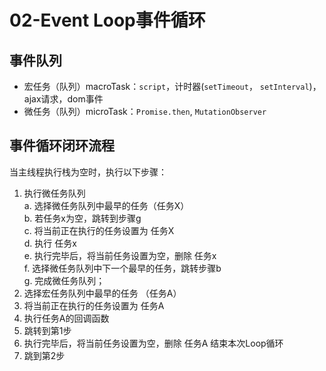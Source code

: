 # 02-Event Loop事件循环

## 事件队列

- 宏任务（队列）macroTask：`script`，计时器(`setTimeout`， `setInterval`)，ajax请求，dom事件
- 微任务（队列）microTask：`Promise.then`, `MutationObserver` 

## 事件循环闭环流程 
当主线程执行栈为空时，执行以下步骤：

1. 执行微任务队列  
    a. 选择微任务队列中最早的任务（任务X）  
    b. 若任务x为空，跳转到步骤g  
    c. 将当前正在执行的任务设置为 任务X  
    d. 执行 任务x  
    e. 执行完毕后，将当前任务设置为空，删除 任务x  
    f. 选择微任务队列中下一个最早的任务，跳转步骤b  
    g. 完成微任务队列；  
2. 选择宏任务队列中最早的任务 （任务A）
3. 将当前正在执行的任务设置为 任务A
4. 执行任务A的回调函数
5. 跳转到第1步
6. 执行完毕后，将当前任务设置为空，删除 任务A 结束本次Loop循环
7. 跳到第2步
